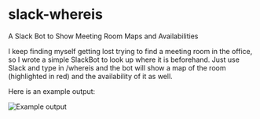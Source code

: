 # slack-whereis
A Slack Bot to Show Meeting Room Maps and Availabilities

I keep finding myself getting lost trying to find a meeting room in the office, so I wrote a simple SlackBot to look up where it is beforehand.
Just use Slack and type in /whereis <room name> and the bot will show a map of the room (highlighted in red) and the availability of it as well.

  Here is an example output:
  
![Example output](https://lh3.googleusercontent.com/d/15-G27YuALRM5nyj7bL7mXHpoqha5DomQ)
